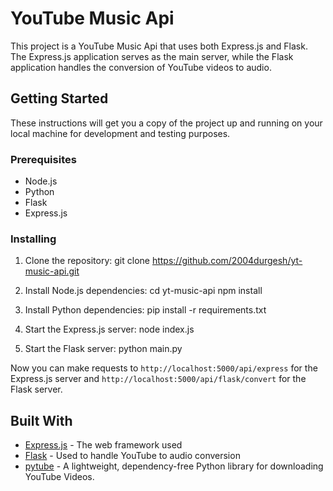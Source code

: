 # YouTube Music Api

This project is a YouTube Music Api that uses both Express.js and Flask. The Express.js application serves as the main server, while the Flask application handles the conversion of YouTube videos to audio.

## Getting Started

These instructions will get you a copy of the project up and running on your local machine for development and testing purposes.

### Prerequisites

- Node.js
- Python
- Flask
- Express.js

### Installing

1. Clone the repository: git clone https://github.com/2004durgesh/yt-music-api.git

2. Install Node.js dependencies: cd yt-music-api npm install 

3. Install Python dependencies: pip install -r requirements.txt

4. Start the Express.js server: node index.js

5. Start the Flask server: python main.py

Now you can make requests to `http://localhost:5000/api/express` for the Express.js server and `http://localhost:5000/api/flask/convert` for the Flask server.

## Built With

- [Express.js](https://expressjs.com/) - The web framework used
- [Flask](https://flask.palletsprojects.com/) - Used to handle YouTube to audio conversion
- [pytube](https://python-pytube.readthedocs.io/en/latest/) - A lightweight, dependency-free Python library for downloading YouTube Videos.



